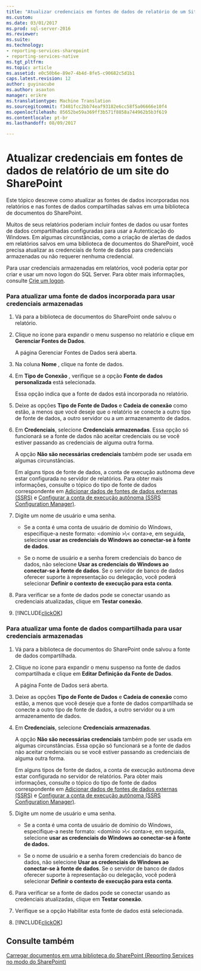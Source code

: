 ```yaml
---
title: "Atualizar credenciais em fontes de dados de relatório de um Site do SharePoint | Microsoft Docs"
ms.custom: 
ms.date: 03/01/2017
ms.prod: sql-server-2016
ms.reviewer: 
ms.suite: 
ms.technology:
- reporting-services-sharepoint
- reporting-services-native
ms.tgt_pltfrm: 
ms.topic: article
ms.assetid: e0c50b6e-89e7-4b4d-8fe5-c90682c5d1b1
caps.latest.revision: 12
author: guyinacube
ms.author: asaxton
manager: erikre
ms.translationtype: Machine Translation
ms.sourcegitcommit: f3481fcc2bb74eaf93182e6cc58f5a06666e10f4
ms.openlocfilehash: 85652be59a369ff3b571f8858a744962b5b3f619
ms.contentlocale: pt-br
ms.lasthandoff: 08/09/2017

---
```

# <a name="update-credentials-in-report-data-sources-from-a-sharepoint-site"></a>Atualizar credenciais em fontes de dados de relatório de um site do SharePoint
  Este tópico descreve como atualizar as fontes de dados incorporadas nos relatórios e nas fontes de dados compartilhadas salvas em uma biblioteca de documentos do SharePoint.  
  
 Muitos de seus relatórios poderiam incluir fontes de dados ou usar fontes de dados compartilhadas configuradas para usar a Autenticação do Windows. Em algumas circunstâncias, como a criação de alertas de dados em relatórios salvos em uma biblioteca de documentos do SharePoint, você precisa atualizar as credenciais de fonte de dados para credenciais armazenadas ou não requerer nenhuma credencial.  
  
 Para usar credenciais armazenadas em relatórios, você poderia optar por criar e usar um novo logon do SQL Server. Para obter mais informações, consulte [Crie um logon](../../relational-databases/security/authentication-access/create-a-login.md).  
  
### <a name="to-update-an-embedded-data-source-to-use-stored-credentials"></a>Para atualizar uma fonte de dados incorporada para usar credenciais armazenadas  
  
1.  Vá para a biblioteca de documentos do SharePoint onde salvou o relatório.  
  
2.  Clique no ícone para expandir o menu suspenso no relatório e clique em **Gerenciar Fontes de Dados**.  
  
     A página Gerenciar Fontes de Dados será aberta.  
  
3.  Na coluna **Nome** , clique na fonte de dados.  
  
4.  Em **Tipo de Conexão** , verifique se a opção **Fonte de dados personalizada** está selecionada.  
  
     Essa opção indica que a fonte de dados está incorporada no relatório.  
  
5.  Deixe as opções **Tipo de Fonte de Dados** e **Cadeia de conexão** como estão, a menos que você deseje que o relatório se conecte a outro tipo de fonte de dados, a outro servidor ou a um armazenamento de dados.  
  
6.  Em **Credenciais**, selecione **Credenciais armazenadas**. Essa opção só funcionará se a fonte de dados não aceitar credenciais ou se você estiver passando as credenciais de alguma outra forma.  
  
     A opção **Não são necessárias credenciais** também pode ser usada em algumas circunstâncias.  
  
     Em alguns tipos de fonte de dados, a conta de execução autônoma deve estar configurada no servidor de relatórios. Para obter mais informações, consulte o tópico do tipo de fonte de dados correspondente em [Adicionar dados de fontes de dados externas &#40;SSRS&#41;](../../reporting-services/report-data/add-data-from-external-data-sources-ssrs.md) e [Configurar a conta de execução autônoma &#40;SSRS Configuration Manager&#41;](../../reporting-services/install-windows/configure-the-unattended-execution-account-ssrs-configuration-manager.md).  
  
7.  Digite um nome de usuário e uma senha.  
  
    -   Se a conta é uma conta de usuário de domínio do Windows, especifique-a neste formato: \<domínio >\\< conta\>e, em seguida, selecione **usar as credenciais do Windows ao conectar-se à fonte de dados**.  
  
    -   Se o nome de usuário e a senha forem credenciais do banco de dados, não selecione **Usar as credenciais do Windows ao conectar-se à fonte de dados**. Se o servidor de banco de dados oferecer suporte à representação ou delegação, você poderá selecionar **Definir o contexto de execução para esta conta**.  
  
8.  Para verificar se a fonte de dados pode se conectar usando as credenciais atualizadas, clique em **Testar conexão**.  
  
9. [!INCLUDE[clickOK](../../includes/clickok-md.md)]  
  
### <a name="to-update-a-shared-data-source-to-use-stored-credentials"></a>Para atualizar uma fonte de dados compartilhada para usar credenciais armazenadas  
  
1.  Vá para a biblioteca de documentos do SharePoint onde salvou a fonte de dados compartilhada.  
  
2.  Clique no ícone para expandir o menu suspenso na fonte de dados compartilhada e clique em **Editar Definição da Fonte de Dados**.  
  
     A página Fonte de Dados será aberta.  
  
3.  Deixe as opções **Tipo de Fonte de Dados** e **Cadeia de conexão** como estão, a menos que você deseje que a fonte de dados compartilhada se conecte a outro tipo de fonte de dados, a outro servidor ou a um armazenamento de dados.  
  
4.  Em **Credenciais**, selecione **Credenciais armazenadas**.  
  
     A opção **Não são necessárias credenciais** também pode ser usada em algumas circunstâncias. Essa opção só funcionará se a fonte de dados não aceitar credenciais ou se você estiver passando as credenciais de alguma outra forma.  
  
     Em alguns tipos de fonte de dados, a conta de execução autônoma deve estar configurada no servidor de relatórios. Para obter mais informações, consulte o tópico do tipo de fonte de dados correspondente em [Adicionar dados de fontes de dados externas &#40;SSRS&#41;](../../reporting-services/report-data/add-data-from-external-data-sources-ssrs.md) e [Configurar a conta de execução autônoma &#40;SSRS Configuration Manager&#41;](../../reporting-services/install-windows/configure-the-unattended-execution-account-ssrs-configuration-manager.md).  
  
5.  Digite um nome de usuário e uma senha.  
  
    -   Se a conta é uma conta de usuário de domínio do Windows, especifique-a neste formato: \<domínio >\\< conta\>e, em seguida, selecione **usar as credenciais do Windows ao conectar-se à fonte de dados.**  
  
    -   Se o nome de usuário e a senha forem credenciais do banco de dados, não selecione **Usar as credenciais do Windows ao conectar-se à fonte de dados**. Se o servidor de banco de dados oferecer suporte à representação ou delegação, você poderá selecionar **Definir o contexto de execução para esta conta**.  
  
6.  Para verificar se a fonte de dados pode se conectar usando as credenciais atualizadas, clique em **Testar conexão**.  
  
7.  Verifique se a opção Habilitar esta fonte de dados está selecionada.  
  
8.  [!INCLUDE[clickOK](../../includes/clickok-md.md)]  
  
## <a name="see-also"></a>Consulte também  
 [Carregar documentos em uma biblioteca do SharePoint &#40;Reporting Services no modo do SharePoint&#41;](../../reporting-services/report-server-sharepoint/upload-documents-to-a-sharepoint-library-reporting-services-in-sharepoint-mode.md)  
  
  
